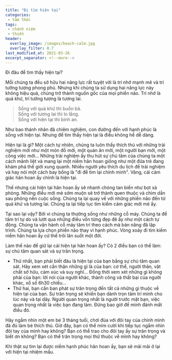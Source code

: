 ```yaml
---
title: "Đi tìm hiện tại"
categories:
 - tâm thức
tags:
 - chánh niệm
 - thiền
header:
  overlay_image: /images/beach-calm.jpg
  overlay_filter: 0.7
last_modified_at: 2021-03-26
excerpt_separator: <!--more-->
---
```


Đi đâu để tìm thấy hiện tại?

<!--more-->

Mỗi chúng ta đều sở hữu hai năng lực rất tuyệt vời là trí nhớ mạnh mẽ và trí tưởng tượng phong phú. Nhưng khi chúng ta sử dụng hai năng lực này không hiệu quả, chúng trở thành nguồn gốc của mọi phiền não. Trí nhớ là quá khứ, trí tưởng tượng là tương lai.

> Sống với quá khứ thì buồn bã.  
> Sống với tương lai thì lo lắng.  
> Sống với hiện tại thì bình an.  

Như bao thánh nhân đã chiêm nghiệm, con đường đến với hạnh phúc là sống với hiện tại. Nhưng để tìm thấy hiện tại là điều không hề dễ dàng.

Hiện tại là gì? Một cách tự nhiên, chúng ta luôn thấy thích thú với những trải nghiệm mới như một món đồ mới, một quán ăn mới, một người bạn mới, một công việc mới... Những trải nghiệm ấy thu hút sự chú tâm của chúng ta một cách mãnh liệt và mang lại một niềm hân hoan giống như một đứa trẻ đang khám phá thế giới xung quanh. Nhiều người yêu thích du lịch để trải nghiệm và hay nói một cách bay bổng là "đi để tìm lại chính mình". Vâng, cái cảm giác hân hoan ấy chính là hiện tại.

Thế nhưng cái hiện tại hân hoan ấy sẽ nhanh chóng tan biến như bọt xà phòng. Những điều mới mẻ sớm muộn sẽ trở thành quen thuộc và chìm dần sau phông nền cuộc sống. Chúng ta lại quay về với những phiền não đến từ quá khứ và tương lai. Chúng ta lại tiếp tục tìm kiếm cảm giác mới mẻ ấy.

Tại sao lại vậy? Bởi vì chúng ta thường sống như những cỗ máy. Chúng ta để tâm trí tự do và lướt qua những điều vốn từng đẹp đẽ ấy như một cách tự động. Chúng ta vận hành cỗ máy tâm trí theo cách mà bản năng đã lập trình. Chúng ta lựa chọn phiền não thay vì hạnh phúc. Vòng xoáy đi tìm kiếm niềm hân hoan ấy cứ thế trôi lăn suốt một đời.

Làm thế nào để giữ lại cái hiện tại hân hoan ấy? Có 2 điều bạn có thể làm: sự chú tâm quan sát và sự trân trọng. 

 - Thứ nhất, bạn phải biết đâu là hiện tại của bạn bằng sự chú tâm quan sát. Hãy xem xét cần thận những gì là của bạn: cơ thể, người thân, vật chất sở hữu, cảm xúc và suy nghĩ... Đồng thời xem xét những gì không phải của bạn: lời nói của người khác, thành công và thất bại của người khác, xổ số 6h30 chiều...
 - Thứ hai, bạn cần ban phát sự trân trọng đến tất cả những gì thuộc về hiện tại của bạn. Sự trân trọng sẽ khiến bạn dành trọn tâm trí mình cho lúc này và tại dây. Người quan trọng nhất là người trước mặt bạn, việc quan trọng nhất là việc bạn đang làm. Đừng bao giờ để mình đánh mất điều đó.

Hãy ngắm nhìn một em bé 3 tháng tuổi, chơi đùa với đôi tay của chính mình đã đủ làm bé thích thú. Giờ đây, bạn có thể mỉm cười khi tiếp tục ngắm nhìn đôi tay của mình hay không? Bạn có thể trao cho đôi tay ấy sự trân trọng và biết ơn không? Bạn có thể trân trọng mọi thứ thuộc về mình hay không?

Khi thật sự tìm lại được niềm hạnh phúc hân hoan ấy, bạn sẽ mãi mãi ở lại với hiện tại nhiệm mầu.